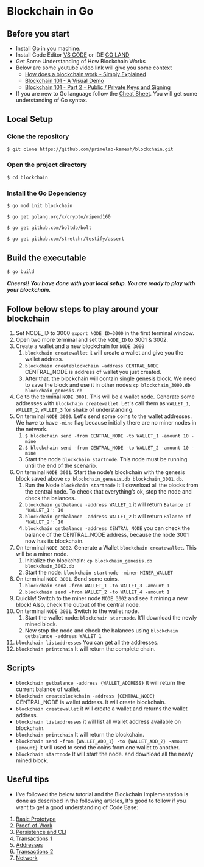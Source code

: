 # Blockchain in Go

## Before you start
- Install [Go](https://go.dev/dl) in you machine.
- Install Code Editor [VS CODE](https://code.visualstudio.com/download) or IDE [GO LAND](https://www.jetbrains.com/help/go/installation-guide.html#toolbox) 
- Get Some Understanding of How Blockchain Works
- Below are some youtube video link will give you some context
  - [How does a blockchain work - Simply Explained](https://www.youtube.com/watch?v=SSo_EIwHSd4)
  - [Blockchain 101 - A Visual Demo](https://www.youtube.com/watch?v=_160oMzblY8)
  - [Blockchain 101 - Part 2 - Public / Private Keys and Signing](https://www.youtube.com/watch?v=xIDL_akeras)
- If you are new to Go language follow the [Cheat Sheet](https://github.com/a8m/golang-cheat-sheet/blob/master/golang_refcard.pdf). You will get some understanding of Go syntax.


## Local Setup

### Clone the repository
```bash
$ git clone https://github.com/primelab-kamesh/blockchain.git
```
### Open the project directory
```bash
$ cd blockchain
```
### Install the Go Dependency
```bash
$ go mod init blockchain
```
```bash
$ go get golang.org/x/crypto/ripemd160
```
```bash
$ go get github.com/boltdb/bolt
```
```bash
$ go get github.com/stretchr/testify/assert
```

## Build the executable
```bash
$ go build
```

***Cheers!! You have done with your local setup. You are ready to play with your blockchain.*** 

## Follow below steps to play around your blockchain
1. Set NODE_ID to 3000 `export NODE_ID=3000` in the first terminal window.
2. Open two more terminal and set the `NODE_ID` to 3001 & 3002.
3. Create a wallet and a new blockchain for `NODE 3000`
   1. `blockchain createwallet` it will create a wallet and give you the wallet address.
   2. `blockchain createblockchain -address CENTRAL_NODE` CENTRAL_NODE is address of wallet you just created.
   3. After that, the blockchain will contain single genesis block. We need to save the block and use it in other nodes `cp blockchain_3000.db blockchain_genesis.db `
4. Go to the terminal `NODE 3001`. This will be a wallet node. Generate some addresses with `blockchain createwallet`. Let's call them as `WALLET_1`, `WALLET_2`, `WALLET_3` for shake of understanding.
5. On terminal `NODE 3000`. Let's send some coins to the wallet addresses. We have to have `-mine` flag because initially there are no miner nodes in the network.
   1. `$ blockchain send -from CENTRAL_NODE -to WALLET_1 -amount 10 -mine` 
   2. `$ blockchain send -from CENTRAL_NODE -to WALLET_2 -amount 10 -mine`
   3. Start the node `blockchain startnode`. This node must be running until the end of the scenario.
6. On terminal `NODE 3001`. Start the node’s blockchain with the genesis block saved above `cp blockchain_genesis.db blockchain_3001.db`.
   1. Run the Node `blockchain startnode` It’ll download all the blocks from the central node. To check that everything’s ok, stop the node and check the balances.
   2. `blockchain getbalance -address WALLET_1` it will return `Balance of 'WALLET_1': 10`
   3. `blockchain getbalance -address WALLET_2` it will return `Balance of 'WALLET_2': 10`
   4. `blockchain getbalance -address CENTRAL_NODE` you can check the balance of the CENTRAL_NODE address, because the node 3001 now has its blockchain.
7. On terminal `NODE 3002`. Generate a Wallet `blockchain createwallet`. This will be a miner node.
   1. Initialize the blockchain: `cp blockchain_genesis.db blockchain_3002.db`
   2. Start the node: `blockchain startnode -miner MINER_WALLET`
8. On terminal `NODE 3001`. Send some coins.
   1. `blockchain send -from WALLET_1 -to WALLET_3 -amount 1`
   2. `blockchain send -from WALLET_2 -to WALLET_4 -amount 1`
9. Quickly! Switch to the miner node `NODE 3002` and see it mining a new block! Also, check the output of the central node.
10. On terminal `NODE 3001`. Switch to the wallet node.
    1. Start the wallet node: `blockchain startnode`. It’ll download the newly mined block.
    2. Now stop the node and check the balances using `blockchain getbalance -address WALLET_1`
11. `blockchain listaddresses` You can get all the addresses.
12. `blockchain printchain` It will return the complete chain.

## Scripts
- `blockchain getbalance -address {WALLET_ADDRESS}` It will return the current balance of wallet.
- `blockchain createblockchain -address {CENTRAL_NODE}` CENTRAL_NODE is wallet address. It will create blockchain.
- `blockchain createwallet` it will create a wallet and returns the wallet address.
- `blockchain listaddresses` it will list all wallet address available on blockchain.
- `blockchain printchain` It will return the blockchain.
- `blockchain send -from {WALLET_ADD_1} -to {WALLET_ADD_2} -amount {amount}` It will used to send the coins from one wallet to another.
- `blockchain startnode` It will start the node. and download all the newly mined block.


## Useful tips
* I've followed the below tutorial and the Blockchain Implementation is done as described in the following articles, It's good to follow if you want to get a good understanding of Code Base:

1. [Basic Prototype](https://jeiwan.net/posts/building-blockchain-in-go-part-1/)
2. [Proof-of-Work](https://jeiwan.net/posts/building-blockchain-in-go-part-2/)
3. [Persistence and CLI](https://jeiwan.net/posts/building-blockchain-in-go-part-3/)
4. [Transactions 1](https://jeiwan.net/posts/building-blockchain-in-go-part-4/)
5. [Addresses](https://jeiwan.net/posts/building-blockchain-in-go-part-5/)
6. [Transactions 2](https://jeiwan.net/posts/building-blockchain-in-go-part-6/)
7. [Network](https://jeiwan.net/posts/building-blockchain-in-go-part-7/)
